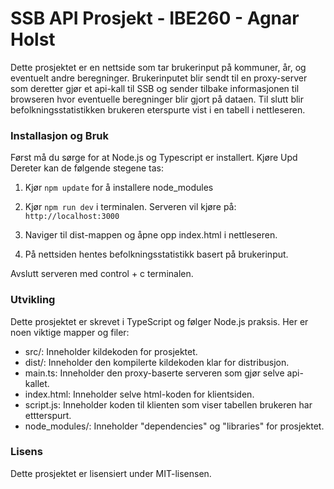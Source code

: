 # SSB API Prosjekt - IBE260 - Agnar Holst

Dette prosjektet er en nettside som tar brukerinput på kommuner, år, og eventuelt andre beregninger.
Brukerinputet blir sendt til en proxy-server som deretter gjør et api-kall til SSB og sender tilbake
informasjonen til browseren hvor eventuelle beregninger blir gjort på dataen. Til slutt blir
befolkningsstatistikken brukeren eterspurte vist i en tabell i nettleseren.

### Installasjon og Bruk

Først må du sørge for at Node.js og Typescript er installert. Kjøre Upd Dereter kan de følgende stegene tas:

1. Kjør `npm update` for å installere node_modules

2. Kjør `npm run dev` i terminalen. Serveren vil kjøre på: `http://localhost:3000`

3. Naviger til dist-mappen og åpne opp index.html i nettleseren.

4. På nettsiden hentes befolkningsstatistikk basert på brukerinput.

Avslutt serveren med control + c terminalen.

### Utvikling

Dette prosjektet er skrevet i TypeScript og følger Node.js praksis. Her er noen viktige mapper og filer:

- src/: Inneholder kildekoden for prosjektet.
- dist/: Inneholder den kompilerte kildekoden klar for distribusjon.
- main.ts: Inneholder den proxy-baserte serveren som gjør selve api-kallet.
- index.html: Inneholder selve html-koden for klientsiden.
- script.js: Inneholder koden til klienten som viser tabellen brukeren har ettterspurt.
- node_modules/: Inneholder "dependencies" og "libraries" for prosjektet.

### Lisens

Dette prosjektet er lisensiert under MIT-lisensen.
